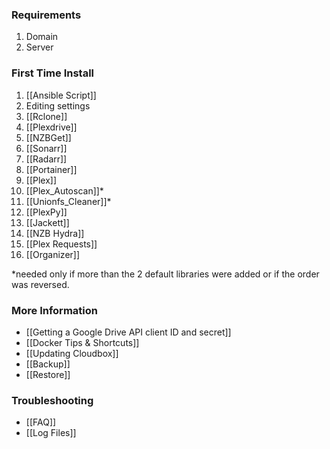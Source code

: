 ### Requirements ###
1. Domain
1. Server

### First Time Install ###
1. [[Ansible Script]]
1. Editing settings
1. [[Rclone]]
1. [[Plexdrive]]
1. [[NZBGet]]
1. [[Sonarr]]
1. [[Radarr]]
1. [[Portainer]]
1. [[Plex]]
1. [[Plex_Autoscan]]*
1. [[Unionfs_Cleaner]]*
1. [[PlexPy]]
1. [[Jackett]]
1. [[NZB Hydra]]
1. [[Plex Requests]]
1. [[Organizer]]

*needed only if more than the 2 default libraries were added or if the order was reversed.

### More Information ###
- [[Getting a Google Drive API client ID and secret]]
- [[Docker Tips & Shortcuts]]
- [[Updating Cloudbox]]
- [[Backup]]
- [[Restore]]

### Troubleshooting ###
- [[FAQ]]
- [[Log Files]]